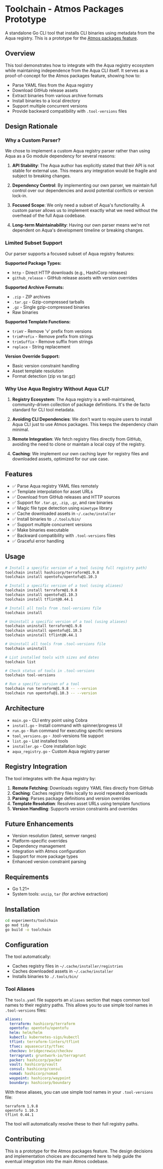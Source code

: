 # Toolchain - Atmos Packages Prototype

A standalone Go CLI tool that installs CLI binaries using metadata from the Aqua registry. This is a prototype for the [Atmos packages feature](https://github.com/cloudposse/atmos/issues/927).

## Overview

This tool demonstrates how to integrate with the Aqua registry ecosystem while maintaining independence from the Aqua CLI itself. It serves as a proof-of-concept for the Atmos packages feature, showing how to:

- Parse YAML files from the Aqua registry
- Download GitHub release assets
- Extract binaries from various archive formats
- Install binaries to a local directory
- Support multiple concurrent versions
- Provide backward compatibility with `.tool-versions` files

## Design Rationale

### Why a Custom Parser?

We chose to implement a custom Aqua registry parser rather than using Aqua as a Go module dependency for several reasons:

1. **API Stability**: The Aqua author has explicitly stated that their API is not stable for external use. This means any integration would be fragile and subject to breaking changes.

2. **Dependency Control**: By implementing our own parser, we maintain full control over our dependencies and avoid potential conflicts or version lock-in.

3. **Focused Scope**: We only need a subset of Aqua's functionality. A custom parser allows us to implement exactly what we need without the overhead of the full Aqua codebase.

4. **Long-term Maintainability**: Having our own parser means we're not dependent on Aqua's development timeline or breaking changes.

### Limited Subset Support

Our parser supports a focused subset of Aqua registry features:

**Supported Package Types:**
- `http` - Direct HTTP downloads (e.g., HashiCorp releases)
- `github_release` - GitHub release assets with version overrides

**Supported Archive Formats:**
- `.zip` - ZIP archives
- `.tar.gz` - Gzip-compressed tarballs
- `.gz` - Single gzip-compressed binaries
- Raw binaries

**Supported Template Functions:**
- `trimV` - Remove 'v' prefix from versions
- `trimPrefix` - Remove prefix from strings
- `trimSuffix` - Remove suffix from strings
- `replace` - String replacement

**Version Override Support:**
- Basic version constraint handling
- Asset template resolution
- Format detection (zip vs tar.gz)

### Why Use Aqua Registry Without Aqua CLI?

1. **Registry Ecosystem**: The Aqua registry is a well-maintained, community-driven collection of package definitions. It's the de facto standard for CLI tool metadata.

2. **Avoiding CLI Dependencies**: We don't want to require users to install Aqua CLI just to use Atmos packages. This keeps the dependency chain minimal.

3. **Remote Integration**: We fetch registry files directly from GitHub, avoiding the need to clone or maintain a local copy of the registry.

4. **Caching**: We implement our own caching layer for registry files and downloaded assets, optimized for our use case.

## Features

- ✅ Parse Aqua registry YAML files remotely
- ✅ Template interpolation for asset URLs
- ✅ Download from GitHub releases and HTTP sources
- ✅ Support for `.tar.gz`, `.zip`, `.gz`, and raw binaries
- ✅ Magic file type detection using `mimetype` library
- ✅ Cache downloaded assets in `~/.cache/installer`
- ✅ Install binaries to `./.tools/bin/`
- ✅ Support multiple concurrent versions
- ✅ Make binaries executable
- ✅ Backward compatibility with `.tool-versions` files
- ✅ Graceful error handling

## Usage

```bash
# Install a specific version of a tool (using full registry path)
toolchain install hashicorp/terraform@1.9.8
toolchain install opentofu/opentofu@1.10.3

# Install a specific version of a tool (using aliases)
toolchain install terraform@1.9.8
toolchain install opentofu@1.10.3
toolchain install tflint@0.44.1

# Install all tools from .tool-versions file
toolchain install

# Uninstall a specific version of a tool (using aliases)
toolchain uninstall terraform@1.9.8
toolchain uninstall opentofu@1.10.3
toolchain uninstall tflint@0.44.1

# Uninstall all tools from .tool-versions file
toolchain uninstall

# List installed tools with sizes and dates
toolchain list

# Check status of tools in .tool-versions
toolchain tool-versions

# Run a specific version of a tool
toolchain run terraform@1.9.8 -- --version
toolchain run opentofu@1.10.3 -- --version
```

## Architecture

- `main.go` - CLI entry point using Cobra
- `install.go` - Install command with spinner/progress UI
- `run.go` - Run command for executing specific versions
- `tool_versions.go` - .tool-versions file support
- `list.go` - List installed tools
- `installer.go` - Core installation logic
- `aqua_registry.go` - Custom Aqua registry parser

## Registry Integration

The tool integrates with the Aqua registry by:

1. **Remote Fetching**: Downloads registry YAML files directly from GitHub
2. **Caching**: Caches registry files locally to avoid repeated downloads
3. **Parsing**: Parses package definitions and version overrides
4. **Template Resolution**: Resolves asset URLs using template functions
5. **Version Handling**: Supports version constraints and overrides

## Future Enhancements

- Version resolution (latest, semver ranges)
- Platform-specific overrides
- Dependency management
- Integration with Atmos configuration
- Support for more package types
- Enhanced version constraint parsing

## Requirements

- Go 1.21+
- System tools: `unzip`, `tar` (for archive extraction)

## Installation

```bash
cd experiments/toolchain
go mod tidy
go build -o toolchain
```

## Configuration

The tool automatically:
- Caches registry files in `~/.cache/installer/registries`
- Caches downloaded assets in `~/.cache/installer`
- Installs binaries to `./.tools/bin/`

### Tool Aliases

The `tools.yaml` file supports an `aliases` section that maps common tool names to their registry paths. This allows you to use simple tool names in `.tool-versions` files:

```yaml
aliases:
  terraform: hashicorp/terraform
  opentofu: opentofu/opentofu
  helm: helm/helm
  kubectl: kubernetes-sigs/kubectl
  tflint: terraform-linters/tflint
  tfsec: aquasecurity/tfsec
  checkov: bridgecrewio/checkov
  terragrunt: gruntwork-io/terragrunt
  packer: hashicorp/packer
  vault: hashicorp/vault
  consul: hashicorp/consul
  nomad: hashicorp/nomad
  waypoint: hashicorp/waypoint
  boundary: hashicorp/boundary
```

With these aliases, you can use simple tool names in your `.tool-versions` file:

```
terraform 1.9.8
opentofu 1.10.3
tflint 0.44.1
```

The tool will automatically resolve these to their full registry paths.

## Contributing

This is a prototype for the Atmos packages feature. The design decisions and implementation choices are documented here to help guide the eventual integration into the main Atmos codebase.
